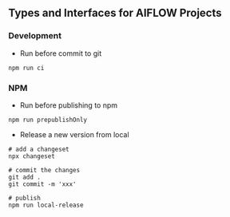 ## Types and Interfaces for AIFLOW Projects

### Development

- Run before commit to git

```shell
npm run ci
```

### NPM

- Run before publishing to npm

```shell
npm run prepublishOnly
```

- Release a new version from local

```shell
# add a changeset
npx changeset

# commit the changes
git add .
git commit -m 'xxx'

# publish
npm run local-release
```
